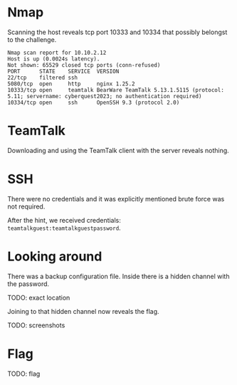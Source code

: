 # Nmap

Scanning the host reveals tcp port 10333 and 10334 that possibly belongst to the challenge.

```
Nmap scan report for 10.10.2.12
Host is up (0.0024s latency).
Not shown: 65529 closed tcp ports (conn-refused)
PORT      STATE    SERVICE  VERSION
22/tcp    filtered ssh
5080/tcp  open     http     nginx 1.25.2
10333/tcp open     teamtalk BearWare TeamTalk 5.13.1.5115 (protocol: 5.11; servername: cyberquest2023; no authentication required)
10334/tcp open     ssh      OpenSSH 9.3 (protocol 2.0)
```

# TeamTalk

Downloading and using the TeamTalk client with the server reveals nothing.

# SSH

There were no credentials and it was explicitly mentioned brute force was not required.

After the hint, we received credentials: `teamtalkguest:teamtalkguestpassword`.

# Looking around

There was a backup configuration file. Inside there is a hidden channel with the password.

TODO: exact location

Joining to that hidden channel now reveals the flag.

TODO: screenshots

# Flag

TODO: flag